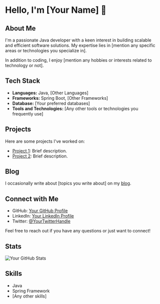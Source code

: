# Hello, I'm [Your Name] 👋

## About Me

I'm a passionate Java developer with a keen interest in building scalable and efficient software solutions. My expertise lies in [mention any specific areas or technologies you specialize in].

In addition to coding, I enjoy [mention any hobbies or interests related to technology or not].

## Tech Stack

- **Languages:** Java, [Other Languages]
- **Frameworks:** Spring Boot, [Other Frameworks]
- **Database:** [Your preferred databases]
- **Tools and Technologies:** [Any other tools or technologies you frequently use]

## Projects

Here are some projects I've worked on:

- [Project 1](link-to-project-1): Brief description.
- [Project 2](link-to-project-2): Brief description.

## Blog

I occasionally write about [topics you write about] on my [blog](link-to-your-blog).

## Connect with Me

- GitHub: [Your GitHub Profile](link-to-github)
- LinkedIn: [Your LinkedIn Profile](link-to-linkedin)
- Twitter: [@YourTwitterHandle](link-to-twitter)

Feel free to reach out if you have any questions or just want to connect!

## Stats

![Your GitHub Stats](https://github-readme-stats.vercel.app/api?username=your-username&show_icons=true&hide=contribs,prs&theme=radical)

<!-- Optionally, you can add a skills section -->

## Skills

- Java
- Spring Framework
- [Any other skills]


